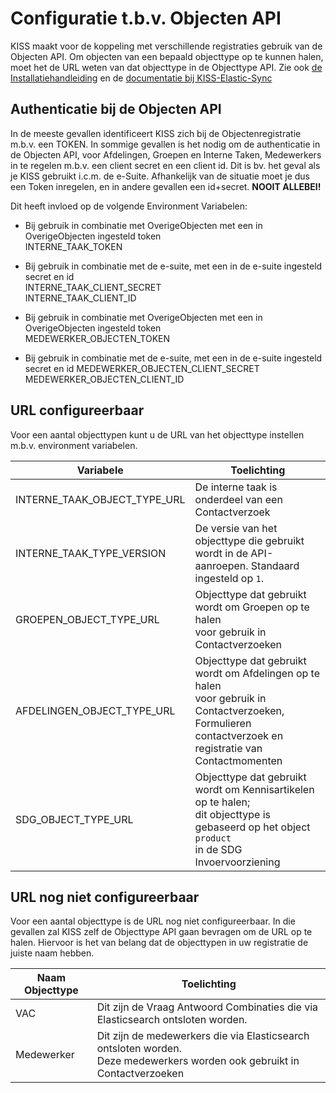 # Configuratie t.b.v. Objecten API
KISS maakt voor de koppeling met verschillende registraties gebruik van de Objecten API. Om objecten van een bepaald objecttype op te kunnen halen, moet het de URL weten van dat objecttype in de Objecttype API. Zie ook [de Installatiehandleiding](https://kiss-klantinteractie-servicesysteem.readthedocs.io/en/latest/INSTALLATION/) en de [documentatie bij KISS-Elastic-Sync](https://github.com/Klantinteractie-Servicesysteem/KISS-Elastic-Sync/blob/main/README.md) 

## Authenticatie bij de Objecten API
In de meeste gevallen identificeert KISS zich bij de Objectenregistratie m.b.v. een TOKEN.
In sommige gevallen is het nodig om de authenticatie in de Objecten API, voor Afdelingen, Groepen en Interne Taken, Medewerkers in te regelen m.b.v. een client secret en een client id. Dit is bv. het geval als je KISS gebruikt i.c.m. de e-Suite. Afhankelijk van de situatie moet je dus een Token inregelen, en in andere gevallen een id+secret. **NOOIT ALLEBEI!**

Dit heeft invloed op de volgende Environment Variabelen: 

- Bij gebruik in combinatie met OverigeObjecten met een in OverigeObjecten ingesteld token<br/> 
INTERNE_TAAK_TOKEN

- Bij gebruik in combinatie met de e-suite, met een in de e-suite ingesteld secret en id<br/> 
INTERNE_TAAK_CLIENT_SECRET<br/> 
INTERNE_TAAK_CLIENT_ID

- Bij gebruik in combinatie met OverigeObjecten met een in OverigeObjecten ingesteld token<br/> 
MEDEWERKER_OBJECTEN_TOKEN

- Bij gebruik in combinatie met de e-suite, met een in de e-suite ingesteld secret en id
MEDEWERKER_OBJECTEN_CLIENT_SECRET <br/> MEDEWERKER_OBJECTEN_CLIENT_ID 

## URL configureerbaar
Voor een aantal objecttypen kunt u de URL van het objecttype instellen m.b.v. environment variabelen. 

| Variabele |  Toelichting |
|---|---|
| INTERNE_TAAK_OBJECT_TYPE_URL |  De interne taak is onderdeel van een Contactverzoek |
| INTERNE_TAAK_TYPE_VERSION | De versie van het objecttype die gebruikt wordt in de API-aanroepen. Standaard ingesteld op `1`. |
| GROEPEN_OBJECT_TYPE_URL | Objecttype dat gebruikt wordt om Groepen op te halen <br/> voor gebruik in Contactverzoeken |
| AFDELINGEN_OBJECT_TYPE_URL | Objecttype dat gebruikt wordt om Afdelingen op te halen <br/>voor gebruik in Contactverzoeken, Formulieren <br />contactverzoek en registratie van Contactmomenten  |
| SDG_OBJECT_TYPE_URL | Objecttype dat gebruikt wordt om Kennisartikelen op te halen; <br/>dit objecttype is gebaseerd op het object `product` <br />in de SDG Invoervoorziening |

## URL nog niet configureerbaar
Voor een aantal objecttype is de URL nog niet configureerbaar. In die gevallen zal KISS zelf de Objecttype API gaan bevragen om de URL op te halen. Hiervoor is het van belang dat de objecttypen in uw registratie de juiste naam hebben.

| Naam Objecttype |  Toelichting |
|---|---|
| VAC | Dit zijn de Vraag Antwoord Combinaties die via Elasticsearch ontsloten worden. |
| Medewerker | Dit zijn de medewerkers die via Elasticsearch ontsloten worden. <br />Deze medewerkers worden ook gebruikt in Contactverzoeken |